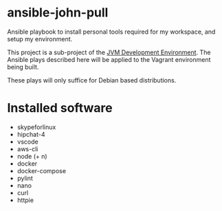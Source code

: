 # ansible-john-pull
Ansible playbook to install personal tools required for my workspace, and setup my environment.

This project is a sub-project of the [JVM Development Environment](https://github.com/neetVeritas/jvm-development-environment). The Ansible plays described here will be applied to the Vagrant environment being built.

These plays will only suffice for Debian based distributions.

# Installed software

* skypeforlinux
* hipchat-4
* vscode
* aws-cli
* node (+ n)
* docker
* docker-compose
* pylint
* nano
* curl
* httpie
